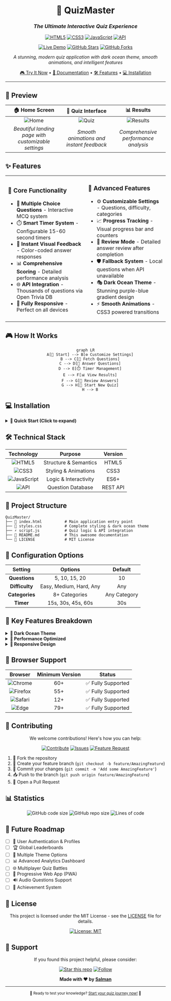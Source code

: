 <div align="center">

# 🧠 QuizMaster

### *The Ultimate Interactive Quiz Experience*

[![HTML5](https://img.shields.io/badge/HTML5-E34F26?style=for-the-badge&logo=html5&logoColor=white)](https://developer.mozilla.org/en-US/docs/Web/HTML)
[![CSS3](https://img.shields.io/badge/CSS3-1572B6?style=for-the-badge&logo=css3&logoColor=white)](https://developer.mozilla.org/en-US/docs/Web/CSS)
[![JavaScript](https://img.shields.io/badge/JavaScript-F7DF1E?style=for-the-badge&logo=javascript&logoColor=black)](https://developer.mozilla.org/en-US/docs/Web/JavaScript)
[![API](https://img.shields.io/badge/API-Open_Trivia_DB-purple?style=for-the-badge)](https://opentdb.com/)

[![Live Demo](https://img.shields.io/badge/🚀_Live_Demo-Click_Here-success?style=for-the-badge)](https://github.com/salman284/QuizMaster)
[![GitHub Stars](https://img.shields.io/github/stars/salman284/QuizMaster?style=for-the-badge&color=yellow)](https://github.com/salman284/QuizMaster/stargazers)
[![GitHub Forks](https://img.shields.io/github/forks/salman284/QuizMaster?style=for-the-badge&color=blue)](https://github.com/salman284/QuizMaster/network)

*A stunning, modern quiz application with dark ocean theme, smooth animations, and intelligent features*

[🎮 Try It Now](https://github.com/salman284/QuizMaster) • [📖 Documentation](#-getting-started) • [🛠️ Features](#-features) • [💻 Installation](#-installation)

</div>

---

## 🌟 Preview

<div align="center">

| 🏠 Home Screen | 🎯 Quiz Interface | 📊 Results |
|:---:|:---:|:---:|
| ![Home](https://via.placeholder.com/300x200/7209b7/ffffff?text=QuizMaster+Home) | ![Quiz](https://via.placeholder.com/300x200/533483/ffffff?text=Interactive+Quiz) | ![Results](https://via.placeholder.com/300x200/0f3460/ffffff?text=Detailed+Results) |
| *Beautiful landing page with customizable settings* | *Smooth animations and instant feedback* | *Comprehensive performance analysis* |

</div>

## ✨ Features

<table>
<tr>
<td width="50%">

### 🎯 **Core Functionality**
- 🧪 **Multiple Choice Questions** - Interactive MCQ system
- ⏱️ **Smart Timer System** - Configurable 15-60 second timers
- 🎨 **Instant Visual Feedback** - Color-coded answer responses
- 📊 **Comprehensive Scoring** - Detailed performance analysis
- 🌐 **API Integration** - Thousands of questions via Open Trivia DB
- 📱 **Fully Responsive** - Perfect on all devices

</td>
<td width="50%">

### 🚀 **Advanced Features**
- ⚙️ **Customizable Settings** - Questions, difficulty, categories
- 📈 **Progress Tracking** - Visual progress bar and counters
- 🔄 **Review Mode** - Detailed answer review after completion
- 🛡️ **Fallback System** - Local questions when API unavailable
- 🎭 **Dark Ocean Theme** - Stunning purple-blue gradient design
- ⚡ **Smooth Animations** - CSS3 powered transitions

</td>
</tr>
</table>

## 🎮 How It Works

<div align="center">

```mermaid
graph LR
    A[🏁 Start] --> B[⚙️ Customize Settings]
    B --> C[📡 Fetch Questions]
    C --> D[🎯 Answer Questions]
    D --> E[⏱️ Timer Management]
    E --> F[📊 View Results]
    F --> G[🔄 Review Answers]
    G --> H[🎉 Start New Quiz]
    H --> B
```

</div>

## 💻 Installation

<details>
<summary><b>🚀 Quick Start (Click to expand)</b></summary>

### Option 1: Direct Download
```bash
# Clone the repository
git clone https://github.com/salman284/QuizMaster.git

# Navigate to the project
cd QuizMaster

# Open in browser
open index.html
```

### Option 2: GitHub Codespaces
[![Open in GitHub Codespaces](https://img.shields.io/badge/Open_in-GitHub_Codespaces-black?style=for-the-badge&logo=github)](https://github.com/codespaces/new?hide_repo_select=true&ref=main&repo=salman284/QuizMaster)

### Option 3: Local Development
1. 📁 Download or clone the repository
2. 🌐 Open `index.html` in any modern browser
3. 🎉 Start quizzing immediately!

</details>

## 🛠️ Technical Stack

<div align="center">

| Technology | Purpose | Version |
|:---:|:---:|:---:|
| ![HTML5](https://img.shields.io/badge/-HTML5-E34F26?style=flat-square&logo=html5&logoColor=white) | Structure & Semantics | HTML5 |
| ![CSS3](https://img.shields.io/badge/-CSS3-1572B6?style=flat-square&logo=css3&logoColor=white) | Styling & Animations | CSS3 |
| ![JavaScript](https://img.shields.io/badge/-JavaScript-F7DF1E?style=flat-square&logo=javascript&logoColor=black) | Logic & Interactivity | ES6+ |
| ![API](https://img.shields.io/badge/-Open_Trivia_DB-purple?style=flat-square) | Question Database | REST API |

</div>

## 📁 Project Structure

```
QuizMaster/
├── 📄 index.html          # Main application entry point
├── 🎨 styles.css          # Complete styling & dark ocean theme
├── ⚡ script.js           # Quiz logic & API integration
├── 📖 README.md           # This awesome documentation
└── 📜 LICENSE             # MIT License
```

## 🎯 Configuration Options

<div align="center">

| Setting | Options | Default |
|:---:|:---:|:---:|
| **Questions** | 5, 10, 15, 20 | 10 |
| **Difficulty** | Easy, Medium, Hard, Any | Any |
| **Categories** | 8+ Categories | Any Category |
| **Timer** | 15s, 30s, 45s, 60s | 30s |

</div>

## 🌟 Key Features Breakdown

<details>
<summary><b>🎨 Dark Ocean Theme</b></summary>

- **Color Palette**: Deep purples, midnight blues, and dark teals
- **Gradients**: Smooth animated background transitions
- **Typography**: Modern Poppins font with perfect contrast
- **Cards**: Glass-morphism inspired white cards with shadows

</details>

<details>
<summary><b>🚀 Performance Optimized</b></summary>

- **Fast Loading**: Minimal dependencies, optimized assets
- **Smooth Animations**: Hardware-accelerated CSS transitions
- **Efficient API Usage**: Smart caching and error handling
- **Memory Management**: Proper cleanup of timers and listeners

</details>

<details>
<summary><b>📱 Responsive Design</b></summary>

- **Mobile First**: Optimized for smartphones and tablets
- **Flexible Grid**: CSS Grid and Flexbox for all layouts
- **Touch Friendly**: Large tap targets and smooth interactions
- **Cross Browser**: Compatible with all modern browsers

</details>

## 🔧 Browser Support

<div align="center">

| Browser | Minimum Version | Status |
|:---:|:---:|:---:|
| ![Chrome](https://img.shields.io/badge/-Chrome-4285F4?style=flat-square&logo=google-chrome&logoColor=white) | 60+ | ✅ Fully Supported |
| ![Firefox](https://img.shields.io/badge/-Firefox-FF7139?style=flat-square&logo=firefox&logoColor=white) | 55+ | ✅ Fully Supported |
| ![Safari](https://img.shields.io/badge/-Safari-000000?style=flat-square&logo=safari&logoColor=white) | 12+ | ✅ Fully Supported |
| ![Edge](https://img.shields.io/badge/-Edge-0078D7?style=flat-square&logo=microsoft-edge&logoColor=white) | 79+ | ✅ Fully Supported |

</div>

## 🤝 Contributing

<div align="center">

We welcome contributions! Here's how you can help:

[![Contribute](https://img.shields.io/badge/🤝_Contribute-Fork_&_PR-success?style=for-the-badge)](https://github.com/salman284/QuizMaster/fork)
[![Issues](https://img.shields.io/badge/🐛_Issues-Report_Bugs-red?style=for-the-badge)](https://github.com/salman284/QuizMaster/issues)
[![Feature Request](https://img.shields.io/badge/💡_Features-Request_Features-blue?style=for-the-badge)](https://github.com/salman284/QuizMaster/issues/new)

</div>

1. 🍴 Fork the repository
2. 🌿 Create your feature branch (`git checkout -b feature/AmazingFeature`)
3. 💍 Commit your changes (`git commit -m 'Add some AmazingFeature'`)
4. 📤 Push to the branch (`git push origin feature/AmazingFeature`)
5. 🎉 Open a Pull Request

## 📊 Statistics

<div align="center">

![GitHub code size](https://img.shields.io/github/languages/code-size/salman284/QuizMaster?style=for-the-badge)
![GitHub repo size](https://img.shields.io/github/repo-size/salman284/QuizMaster?style=for-the-badge)
![Lines of code](https://img.shields.io/tokei/lines/github/salman284/QuizMaster?style=for-the-badge)

</div>

## 🔮 Future Roadmap

- [ ] 👤 User Authentication & Profiles
- [ ] 🏆 Global Leaderboards
- [ ] 🎨 Multiple Theme Options
- [ ] 📊 Advanced Analytics Dashboard
- [ ] 🌐 Multiplayer Quiz Battles
- [ ] 📱 Progressive Web App (PWA)
- [ ] 🔊 Audio Questions Support
- [ ] 🏅 Achievement System

## 📄 License

<div align="center">

This project is licensed under the MIT License - see the [LICENSE](LICENSE) file for details.

[![License: MIT](https://img.shields.io/badge/License-MIT-yellow.svg?style=for-the-badge)](https://opensource.org/licenses/MIT)

</div>

## 💖 Support

<div align="center">

If you found this project helpful, please consider:

[![Star this repo](https://img.shields.io/badge/⭐_Star-This_Repo-yellow?style=for-the-badge)](https://github.com/salman284/QuizMaster)
[![Follow](https://img.shields.io/badge/👤_Follow-@salman284-blue?style=for-the-badge)](https://github.com/salman284)

**Made with ❤️ by [Salman](https://github.com/salman284)**

---

<sub>🎯 Ready to test your knowledge? [Start your quiz journey now!](https://github.com/salman284/QuizMaster) 🚀</sub>

</div>